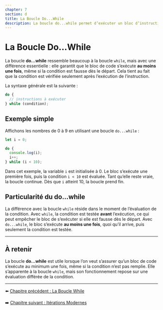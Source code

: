 ```yaml
---
chapter: 7
section: d
title: La Boucle Do...While
description: La boucle do...while permet d’exécuter un bloc d’instructions au moins une fois, puis de répéter ce bloc tant que la condition spécifiée reste vraie. Contrairement à while, la condition est évaluée après l’exécution.
---
```


# La Boucle Do...While

La boucle **do...while** ressemble beaucoup à la boucle `while`, mais avec une différence essentielle : elle garantit que le bloc de code s’exécute **au moins une fois**, même si la condition est fausse dès le départ. Cela tient au fait que la condition est vérifiée seulement après l’exécution de l’instruction.

La syntaxe générale est la suivante :

```javascript
do {
  // instructions à exécuter
} while (condition);
```



## Exemple simple

Affichons les nombres de 0 à 9 en utilisant une boucle `do...while` :

```javascript
let i = 0;

do {
  console.log(i);
  i++;
} while (i < 10);
```

Dans cet exemple, la variable `i` est initialisée à 0. Le bloc s’exécute une première fois, puis la condition `i < 10` est évaluée. Tant qu’elle reste vraie, la boucle continue. Dès que `i` atteint 10, la boucle prend fin.



## Particularité du do...while

La différence avec la boucle `while` réside dans le moment de l’évaluation de la condition. Avec `while`, la condition est testée **avant** l’exécution, ce qui peut empêcher le bloc de s’exécuter si elle est fausse dès le départ. Avec `do...while`, le bloc s’exécute **au moins une fois**, quoi qu’il arrive, puis seulement la condition est testée.

---

## À retenir

La boucle **do...while** est utile lorsque l’on veut s’assurer qu’un bloc de code s’exécute au minimum une fois, même si la condition n’est pas remplie.
Elle s’apparente à la boucle `while`, mais son fonctionnement repose sur une évaluation différée de la condition.

---

⬅️ [Chapitre précédent : La Boucle While](./c_While.md)

➡️ [Chapitre suivant : Itérations Modernes](./e_IterationsTableaux.md)

